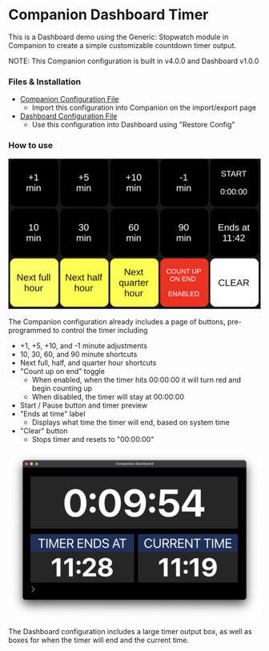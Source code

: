 # Companion Dashboard Timer
This is a Dashboard demo using the Generic: Stopwatch module in Companion to create a simple customizable countdown timer output.

NOTE: This Companion configuration is built in v4.0.0 and Dashboard v1.0.0

### Files & Installation
- [Companion Configuration File](https://raw.github.com/tomhillmeyer/companion-dashboard/main/demos/dashboard-timer/dashboard-timer-companion-configuration-v1.0.0.companionconfig)
    - Import this configuration into Companion on the import/export page
- [Dashboard Configuration File](https://raw.github.com/tomhillmeyer/companion-dashboard/main/demos/dashboard-timer/dashboard-timer-dashboard-configuration-v1.0.0.json)
    - Use this configuration into Dashboard using "Restore Config"

### How to use

![App Screenshot](https://raw.githubusercontent.com/tomhillmeyer/companion-dashboard/refs/heads/main/demos/dashboard-timer/dashboard-timer-companion.png)

The Companion configuration already includes a page of buttons, pre-programmed to control the timer including
- +1, +5, +10, and -1 minute adjustments
- 10, 30, 60, and 90 minute shortcuts
- Next full, half, and quarter hour shortcuts
- "Count up on end" toggle
     - When enabled, when the timer hits 00:00:00 it will turn red and begin counting up
     - When disabled, the timer will stay at 00:00:00
- Start / Pause button and timer preview
- "Ends at time" label
    - Displays what time the timer will end, based on system time
- "Clear" button
    - Stops timer and resets to "00:00:00"

![App Screenshot](https://raw.githubusercontent.com/tomhillmeyer/companion-dashboard/refs/heads/main/demos/dashboard-timer/dashboard-timer-dashboard.png)

The Dashboard configuration includes a large timer output box, as well as boxes for when the timer will end and the current time.